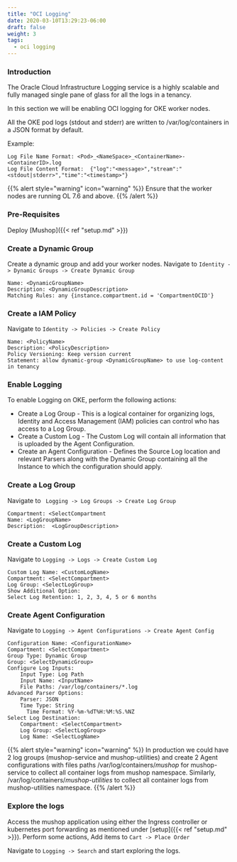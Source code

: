 ```yaml
---
title: "OCI Logging"
date: 2020-03-10T13:29:23-06:00
draft: false
weight: 3
tags:
  - oci logging
---
```


### Introduction

The Oracle Cloud Infrastructure Logging service is a highly scalable and fully managed single pane of glass for all the logs in a tenancy. 

In this section we will be enabling OCI logging for OKE worker nodes. 

All the OKE pod logs (stdout and stderr) are written to /var/log/containers in a JSON format by default.

Example:  
```
Log File Name Format: <Pod>_<NameSpace>_<ContainerName>-<ContainerID>.log
Log File Content Format:  {"log":"<message>","stream":"<stdout|stderr>","time":"<timestamp>"}
```

{{% alert style="warning" icon="warning" %}}
Ensure that the worker nodes are running OL 7.6 and above.
{{% /alert %}}

### Pre-Requisites

Deploy [Mushop]({{< ref "setup.md" >}})

### Create a Dynamic Group

Create a dynamic group and add your worker nodes.
Navigate to ```Identity -> Dynamic Groups -> Create Dynamic Group``` 

    Name: <DynamicGroupName>
    Description: <DynamicGroupDescription>
    Matching Rules: any {instance.compartment.id = 'CompartmentOCID'}

### Create a  IAM Policy

Navigate to ```Identity -> Policies -> Create Policy``` 

    Name: <PolicyName>
    Description: <PolicyDescription>
    Policy Versioning: Keep version current
    Statement: allow dynamic-group <DynamicGroupName> to use log-content in tenancy

### Enable Logging

To enable Logging on OKE, perform the following actions:

- Create a Log Group - This is a logical container for organizing logs, Identity and Access Management (IAM) policies can control who has access to a Log Group.
- Create a Custom Log - The Custom Log will contain all information that is uploaded by the Agent Configuration.
- Create an Agent Configuration - Defines the Source Log location and relevant Parsers along with the Dynamic Group containing all the Instance to which the configuration should apply.

### Create a Log Group

Navigate to ``` Logging -> Log Groups -> Create Log Group```

    Compartment: <SelectCompartment
    Name: <LogGroupName>
    Description:  <LogGroupDescription>

### Create a Custom Log

Navigate to ```Logging -> Logs -> Create Custom Log```

    Custom Log Name: <CustomLogName>
    Compartment: <SelectCompartment>
    Log Group: <SelectLogGroup>
    Show Additional Option:
    Select Log Retention: 1, 2, 3, 4, 5 or 6 months

### Create Agent Configuration

Navigate to ```Logging -> Agent Configurations -> Create Agent Config```

    Configuration Name: <ConfigurationName>
    Compartment: <SelectCompartment>
    Group Type: Dynamic Group
    Group: <SelectDynamicGroup>
    Configure Log Inputs:
        Input Type: Log Path
        Input Name: <InputName>
        File Paths: /var/log/containers/*.log
    Advanced Parser Options:
        Parser: JSON
        Time Type: String
          Time Format: %Y-%m-%dT%H:%M:%S.%NZ
    Select Log Destination:
        Compartment: <SelectCompartment>
        Log Group: <SelectLogGroup>
        Log Name: <SelectLogName>

{{% alert style="warning" icon="warning" %}}
In production we could have 2 log groups (mushop-service and mushop-utilities) and create 2 Agent configurations with files paths /var/log/containers/*_mushop_* for mushop-service to collect all container logs from mushop namespace. Similarly, /var/log/containers/*_mushop-utilities_* to collect all container logs from mushop-utilities namespace.
{{% /alert %}}

### Explore the logs

Access the mushop application using either the Ingress controller or kubernetes port forwarding as mentioned under [setup]({{< ref "setup.md" >}}). 
Perform some actions, Add items to ```Cart -> Place Order```

Navigate to ```Logging -> Search``` and start exploring the logs.